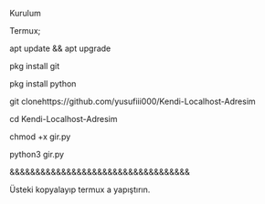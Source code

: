 Kurulum 

Termux;

apt update && apt upgrade 

pkg install git

pkg install python

git clonehttps://github.com/yusufiii000/Kendi-Localhost-Adresim

cd Kendi-Localhost-Adresim

chmod +x gir.py

python3 gir.py

&&&&&&&&&&&&&&&&&&&&&&&&&&&&&&&&&&&

Üsteki kopyalayıp termux a yapıştırın.

